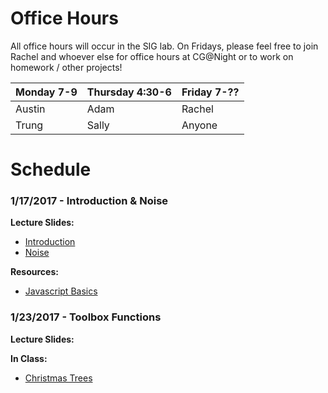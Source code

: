 # Office Hours

All office hours will occur in the SIG lab. On Fridays, please feel free to join Rachel and whoever else for office hours at CG@Night or to work on homework / other projects!

| Monday 7-9 | Thursday 4:30-6 | Friday 7-?? |
|------------|-----------------|-------------|
| Austin     | Adam            | Rachel      |
| Trung      | Sally           | Anyone      |

# Schedule

### 1/17/2017 - Introduction & Noise

**Lecture Slides:**
- [Introduction](/files/intro_1_17_17.pdf)
- [Noise](/files/noise_1_17_17.pdf)

**Resources:**
- [Javascript Basics](/resources/javascript-basics)

### 1/23/2017 - Toolbox Functions

**Lecture Slides:**

**In Class:**
- [Christmas Trees](https://github.com/CIS700-Procedural-Graphics/IC-Distribution)
